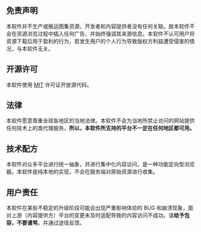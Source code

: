 ## 免责声明
本软件并不生产或搬运图集资源，开发者和内容提供者没有任何关联。故本软件不会在资源浏览过程中插入任何广告，并始终强调其来源信息。本软件不认可用户将资源下载后用于盈利的行为，若发生用户的个人行为导致版权方利益遭受侵害的情况，与本软件无关。

## 开源许可
本软件使用 [MIT](https://opensource.org/licenses/MIT) 许可证开放源代码。

## 法律
本软件愿意尊重全球各地区的当地法律。本软件不会为当地所禁止访问的网站提供任何技术上的类代理服务。**所以，本软件所支持的平台不一定在任何地区都可用。**

## 技术配方
本软件对众多平台进行统一抽象，并进行集中化内容访问，是一种功能定向型浏览器。本软件是纯本地的实现，不会在服务端对原始资源进行收集。

## 用户责任
本软件在某些不稳定的升级阶段可能会出现严重影响体验的 BUG 和崩溃现象，面对上游（内容提供方）平台的变更未及时适配导致的内容访问不成功。请**给予包容，不要谩骂**，并通过途径反馈。